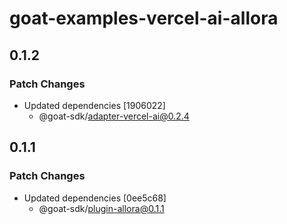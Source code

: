 # goat-examples-vercel-ai-allora

## 0.1.2

### Patch Changes

- Updated dependencies [1906022]
  - @goat-sdk/adapter-vercel-ai@0.2.4

## 0.1.1

### Patch Changes

- Updated dependencies [0ee5c68]
  - @goat-sdk/plugin-allora@0.1.1
